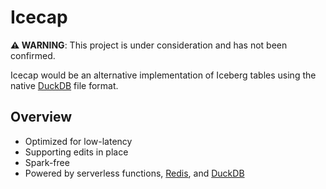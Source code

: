 # Icecap

**⚠ WARNING**: This project is under consideration and has not been confirmed.

Icecap would be an alternative implementation of Iceberg tables using the native [DuckDB](https://duckdb.org/) file format.

## Overview

- Optimized for low-latency
- Supporting edits in place
- Spark-free
- Powered by serverless functions, [Redis](https://redis.io/), and [DuckDB](https://duckdb.org/)

